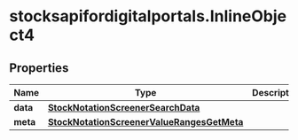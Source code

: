 # stocksapifordigitalportals.InlineObject4

## Properties

Name | Type | Description | Notes
------------ | ------------- | ------------- | -------------
**data** | [**StockNotationScreenerSearchData**](StockNotationScreenerSearchData.md) |  | [optional] 
**meta** | [**StockNotationScreenerValueRangesGetMeta**](StockNotationScreenerValueRangesGetMeta.md) |  | [optional] 


